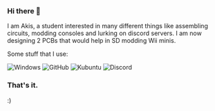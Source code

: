 ### Hi there 👋

I am Akis, a student interested in many different things like assembling circuits, modding consoles and lurking on discord servers. I am now designing 2 PCBs that would help in SD modding Wii minis. 

Some stuff that I use:

![Windows](https://img.shields.io/badge/Windows%2010-20H2-lightgrey?style=for-the-badge&logo=Windows)
![GitHub](https://img.shields.io/badge/GitHub-akisblack-lightgrey?style=for-the-badge&logo=Github)
![Kubuntu](https://img.shields.io/badge/Kubuntu-20.10-lightgrey?style=for-the-badge&logo=Ubuntu)
![Discord](https://img.shields.io/badge/Discord-akisblack%202545-lightgrey?style=for-the-badge&logo=Discord)

### That's it. 

 :)





